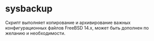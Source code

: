 # sysbackup
Скрипт выполняет копирование и архивирование важных конфигурационных файлов FreeBSD 14.x, может быть дополнен по желанию и необходимости.
